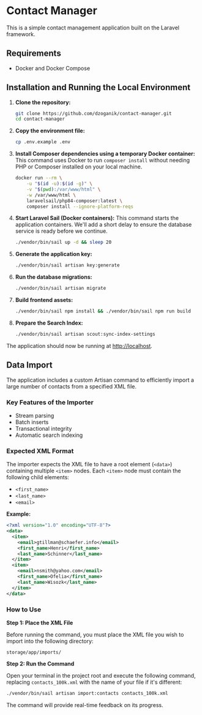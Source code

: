 # Contact Manager

This is a simple contact management application built on the Laravel framework.

## Requirements

- Docker and Docker Compose

## Installation and Running the Local Environment

1.  **Clone the repository:**
    ```bash
    git clone https://github.com/dzoganik/contact-manager.git
    cd contact-manager
    ```

2.  **Copy the environment file:**
    ```bash
    cp .env.example .env
    ```

3.  **Install Composer dependencies using a temporary Docker container:**
    This command uses Docker to run `composer install` without needing PHP or Composer installed on your local machine.
    ```bash
    docker run --rm \
        -u "$(id -u):$(id -g)" \
        -v "$(pwd):/var/www/html" \
        -w /var/www/html \
        laravelsail/php84-composer:latest \
        composer install --ignore-platform-reqs
    ```

4.  **Start Laravel Sail (Docker containers):**
    This command starts the application containers. We'll add a short delay to ensure the database service is ready before we continue.
    ```bash
    ./vendor/bin/sail up -d && sleep 20
    ```

5.  **Generate the application key:**
    ```bash
    ./vendor/bin/sail artisan key:generate
    ```

6.  **Run the database migrations:**
    ```bash
    ./vendor/bin/sail artisan migrate
    ```

7.  **Build frontend assets:**
    ```bash
    ./vendor/bin/sail npm install && ./vendor/bin/sail npm run build
    ```

8.  **Prepare the Search Index:**
    ```bash
    ./vendor/bin/sail artisan scout:sync-index-settings
    ```

The application should now be running at [http://localhost](http://localhost).

## Data Import

The application includes a custom Artisan command to efficiently import a large number of contacts from a specified XML file.

### Key Features of the Importer
- Stream parsing
- Batch inserts
- Transactional integrity
- Automatic search indexing

### Expected XML Format

The importer expects the XML file to have a root element (`<data>`) containing multiple `<item>` nodes. Each `<item>` node must contain the following child elements:
- `<first_name>`
- `<last_name>`
- `<email>`

**Example:**
```xml
<?xml version="1.0" encoding="UTF-8"?>
<data>
  <item>
    <email>gtillman@schaefer.info</email>
    <first_name>Henri</first_name>
    <last_name>Schinner</last_name>
  </item>
  <item>
    <email>nsmith@yahoo.com</email>
    <first_name>Ofelia</first_name>
    <last_name>Wisozk</last_name>
  </item>
</data>
```

### How to Use

**Step 1: Place the XML File**

Before running the command, you must place the XML file you wish to import into the following directory:

```
storage/app/imports/
```

**Step 2: Run the Command**

Open your terminal in the project root and execute the following command, replacing `contacts_100k.xml` with the name of your file if it's different:

```bash
./vendor/bin/sail artisan import:contacts contacts_100k.xml
```

The command will provide real-time feedback on its progress.
